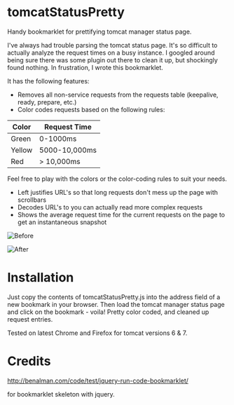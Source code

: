 # tomcatStatusPretty
Handy bookmarklet for prettifying tomcat manager status page.

I've always had trouble parsing the tomcat status page. It's so difficult to actually analyze the request times on a busy instance. I googled around being sure there was some plugin out there to clean it up, but shockingly found nothing. In frustration, I wrote this bookmarklet. 

It has the following features:

* Removes all non-service requests from the requests table (keepalive, ready, prepare, etc.)
* Color codes requests based on the following rules:

|  Color |Request Time   |
|---|---|
| Green  | 0-1000ms  |
| Yellow  | 5000-10,000ms  |
| Red  | > 10,000ms  |

Feel free to play with the colors or the color-coding rules to suit your needs.

* Left justifies URL's so that long requests don't mess up the page with scrollbars
* Decodes URL's to you can actually read more complex requests
* Shows the average request time for the current requests on the page to get an instantaneous snapshot

![Before](https://github.com/leeorengel/tomcatStatusPretty/blob/master/before.png "Before")

![After](https://github.com/leeorengel/tomcatStatusPretty/blob/master/after.png "After (Pretty!)")

# Installation

Just copy the contents of tomcatStatusPretty.js into the address field of a new bookmark in your browser. Then load the tomcat manager status page and click on the bookmark - voila! Pretty color coded, and cleaned up request entries.

Tested on latest Chrome and Firefox for tomcat versions 6 & 7.

# Credits

http://benalman.com/code/test/jquery-run-code-bookmarklet/

for bookmarklet skeleton with jquery.

